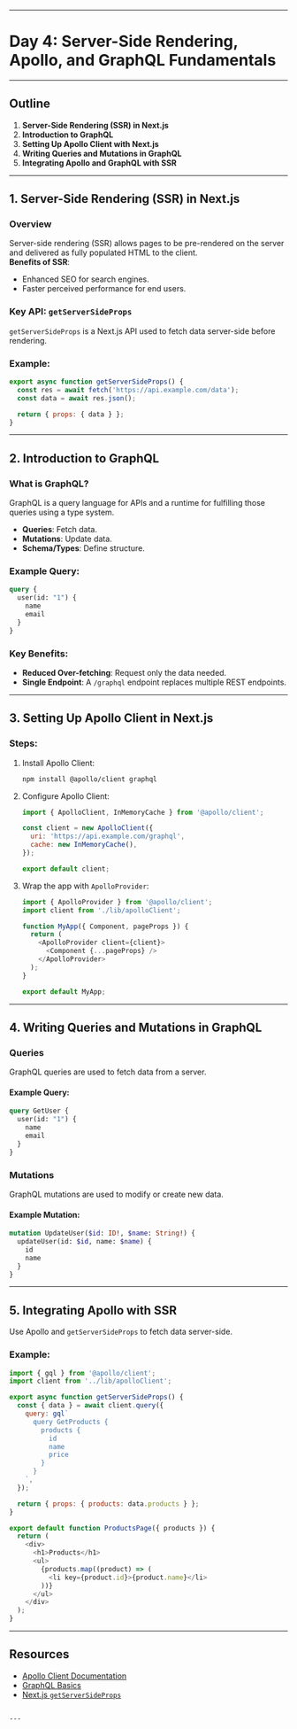 
---




# Day 4: Server-Side Rendering, Apollo, and GraphQL Fundamentals

---

## Outline
1. **Server-Side Rendering (SSR) in Next.js**
2. **Introduction to GraphQL**
3. **Setting Up Apollo Client with Next.js**
4. **Writing Queries and Mutations in GraphQL**
5. **Integrating Apollo and GraphQL with SSR**

---

## 1. Server-Side Rendering (SSR) in Next.js

### Overview
Server-side rendering (SSR) allows pages to be pre-rendered on the server and delivered as fully populated HTML to the client.  
**Benefits of SSR**:
- Enhanced SEO for search engines.
- Faster perceived performance for end users.

### Key API: `getServerSideProps`
`getServerSideProps` is a Next.js API used to fetch data server-side before rendering.

### Example:
```javascript
export async function getServerSideProps() {
  const res = await fetch('https://api.example.com/data');
  const data = await res.json();

  return { props: { data } };
}
```

---

## 2. Introduction to GraphQL

### What is GraphQL?
GraphQL is a query language for APIs and a runtime for fulfilling those queries using a type system.  
- **Queries**: Fetch data.
- **Mutations**: Update data.
- **Schema/Types**: Define structure.

### Example Query:
```graphql
query {
  user(id: "1") {
    name
    email
  }
}
```

### Key Benefits:
- **Reduced Over-fetching**: Request only the data needed.
- **Single Endpoint**: A `/graphql` endpoint replaces multiple REST endpoints.

---

## 3. Setting Up Apollo Client in Next.js

### Steps:
1. Install Apollo Client:
   ```bash
   npm install @apollo/client graphql
   ```
2. Configure Apollo Client:
   ```javascript
   import { ApolloClient, InMemoryCache } from '@apollo/client';

   const client = new ApolloClient({
     uri: 'https://api.example.com/graphql',
     cache: new InMemoryCache(),
   });

   export default client;
   ```

3. Wrap the app with `ApolloProvider`:
   ```javascript
   import { ApolloProvider } from '@apollo/client';
   import client from './lib/apolloClient';

   function MyApp({ Component, pageProps }) {
     return (
       <ApolloProvider client={client}>
         <Component {...pageProps} />
       </ApolloProvider>
     );
   }

   export default MyApp;
   ```

---

## 4. Writing Queries and Mutations in GraphQL

### Queries
GraphQL queries are used to fetch data from a server.

#### Example Query:
```graphql
query GetUser {
  user(id: "1") {
    name
    email
  }
}
```

### Mutations
GraphQL mutations are used to modify or create new data.

#### Example Mutation:
```graphql
mutation UpdateUser($id: ID!, $name: String!) {
  updateUser(id: $id, name: $name) {
    id
    name
  }
}
```

---

## 5. Integrating Apollo with SSR

Use Apollo and `getServerSideProps` to fetch data server-side.

### Example:
```javascript
import { gql } from '@apollo/client';
import client from '../lib/apolloClient';

export async function getServerSideProps() {
  const { data } = await client.query({
    query: gql`
      query GetProducts {
        products {
          id
          name
          price
        }
      }
    `,
  });

  return { props: { products: data.products } };
}

export default function ProductsPage({ products }) {
  return (
    <div>
      <h1>Products</h1>
      <ul>
        {products.map((product) => (
          <li key={product.id}>{product.name}</li>
        ))}
      </ul>
    </div>
  );
}
```

---

## Resources
- [Apollo Client Documentation](https://www.apollographql.com/docs/react/)
- [GraphQL Basics](https://graphql.org/learn/)
- [Next.js `getServerSideProps`](https://nextjs.org/docs/basic-features/data-fetching#getserversideprops)
```

---
